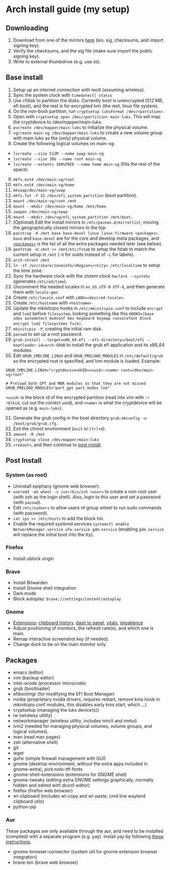 # Arch install guide (my setup)

## Downloading
1. Download from one of the mirrors [here](https://archlinux.org/download/) (iso, sig, checksums, and import signing key).
2. Verify the checksums, and the sig file (make sure import the public signing key).
3. Write to external thumbdrive (e.g. use `dd`).

## Base install
1. Setup up an internet connection with iwctl (assuming wireless).
2. Sync the system clock with `timedatectl status`
3. Use cfdisk to partition the disks. Currently boot is unencrypted (512 MB, efi boot), and the rest is for encrypted lvm (the rest, linux file system).
4. On the non-boot partition, run `cryptsetup luksFormat /dev/<partition>`.
5. Open with `cryptsetup open /dev/<partition> main-luks`. This will map the cryptdevice to /dev/mapper/main-luks.
6. `pvcreate /dev/mapper/main-luks` to initialize the physical volume.
7. `vgcreate main-vg /dev/mapper/main-luks` to create a new volume group with main-luks as the (only) physical volume.
8. Create the following logical volumes on main-vg:
  - `lvcreate --size 512M --name swap main-vg`
  - `lvcreate --size 30G --name root main-vg`
  - `lvcreate --extents 100%FREE --name home main-vg` (fills the rest of the space).
9. `mkfs.ext4 /dev/main-vg/root`
10. `mkfs.ext4 /dev/main-vg/home`
11. `mkswap/dev/main-vg/swap`
12. `mkfs.fat -F 32 /dev/efi_system_partition` (boot partition).
13. `mount /dev/main-vg/root /mnt`
14. `mount --mkdir /dev/main-vg/home /mnt/home`.
15. `swapon /dev/main-vg/swap` 
16. `mount --mkdir /dev/vg/efi_system_partition /mnt/boot`.
17. (Optional) Edit the install mirrors in `/etc/pacman.d/mirrorlist`, moving the geographically closest mirrors to the top.
18. `pacstrap -K /mnt base base-devel linux linux-firmware <packages>`. `base` and `base-devel` are for the core and develop meta packages, and [`<packages>`](#packages) is the list of all the extra packages needed later (see below).
19. `genfstab -U /mnt >> /mnt/etc/fstab` to setup the fstab to match the current setup in `/mnt` (`-U` for uuids instead of `-L` for labels).
20. `arch-chroot /mnt`
21. `ln -sf /usr/share/zoneinfo/<Region>/<City> /etc/localtime` to setup the time zone.
22. Sync the hardware clock with the ztstem clock `hwclock --systohc` (generates `/etc/adjtime`).
23. Uncomment the needed locales in `en_US.UTF-8 UTF-8`, and then generate them with `locale-gen`.
24. Create `/etc/locale.conf` with `LANG=<desired-locale>`.
25. Create `/etc/hostname` with `<hostname>`
26. Update the mkinitcpio hooks in `/etc/mkinitcpio.conf` to include `encrypt` and `lvm2` before `filesystem`, looking something like this `HOOKS=(base udev autodetect modconf kms keyboard keymap consolefont block encrypt lvm2 filesystems fsck)`.
27. `mkinitcpio -P`, creating the initial ram disk.
28. `passwd` to set up a root password.
29. `grub-install --target=x86_64-efi --efi-directory=/boot/efi --bootloader-id=arch-GRUB` to install the grub efi application and its x86_64 modules.
30. Edit `GRUB_CMDLINE_LINUX` and `GRUB_PRELOAD_MODULES` in `/etc/default/grub` so the encrypted root is specified, and lvm module is loaded. Example:

```
GRUB_CMDLINE_LINUX="cryptdevice=UUID=<uuid>:<name> root=/dev/main-vg/root"

# Preload both GPT and MBR modules so that they are not missed
GRUB_PRELOAD_MODULES="part_gpt part_msdos lvm"
```

`<uuid>` is the block id of the encrypted partition (read into vim with `:r !blkid`, cut out the correct uuid), and `<name>` is what the cryptdevice will be opened as (e.g. `main-luks`).

31. Generate the grub config in the boot directory `grub-mkconfig -o /boot/grub/grub.cfg`.
32. Exit the chroot environment (`exit` or `Ctrl+d`).
33. `umount -R /mnt`
34. `cryptsetup close /dev/mapper/main-luks`
35. `<reboot>`, and then continue to [post install](#post-install).

## Post Install
### System (as root)
- Uninstall epiphany (gnome web browser).
- `useradd -aG wheel -s /usr/bin/zsh <user>` to create a non-root user (with zsh as the login shell). Also, login to this user and set a password (with `passwd`).
- Edit `/etc/sudoers` to allow users of group wheel to run sudo commands (with password).
- `cat ips >> /etc/hosts` to add the block list.
- Enable the required systemd services `systemctl enable NetworkManager.service ufw.service gdm.service` (enabling `gdm.service` will replace the initial boot into the tty).

### Firefox
- Install ublock origin

### Brave
- Install Bitwarden
- Install Gnome shell integration
- Dark mode
- Block autoplay: `brave://settings/content/autoplay`

### Gnome
- [Extensions](https://extensions.gnome.org/): [clipboard history](https://extensions.gnome.org/extension/4839/clipboard-history/), [dash to panel](https://extensions.gnome.org/extension/1160/dash-to-panel/), [vitals](https://extensions.gnome.org/extension/1460/vitals/), [impatience](https://extensions.gnome.org/extension/277/impatience/)
- Adjust positioning of monitors, the refresh rate(s), and which one is main.
- Remap interactive screenshot key (if needed).
- Change dock to be on the main monitor only.

## Packages
- emacs (editor)
- vim (backup editor)
- intel-ucode (processor microcode)
- grub (bootloader)
- efibootmgr (for modifying the EFI Boot Manager)
- nvidia (proprietary nvidia drivers, requires restart, remove kms hook in mkinitcpio.conf modules, this disables early kms start, which ...)
- cryptsetup (managing the luks device(s))
- iw (wireless utility)
- networkmanager (wireless utility, includes nmcli and nmtui)
- lvm2 (needed for managing physical volumes, volume groups, and logical volumes).
- man (read man pages)
- zsh (alternative shell)
- git
- wget
- gufw (simple firewall management with GUI)
- gnome (desktop environment, without the extra apps included in gnome-extra), pick noto-ttf-fonts
- gnome-shell-extensions (extensions for GNOME shell)
- gnome-tweaks (editing extra GNOME settings graphically, normally hidden and edited with dconf-editor)
- firefox (firefox web browser)
- wl-clipboard (includes wl-copy and wl-paste, cmd line wayland clipboard utils)
- python-pip

### Aur
These packages are only available through the aur, and need to be installed (compiled) with a separate program (e.g. yay). Install yay by following [these instructions](https://github.com/Jguer/yay#installation).

- gnome-browser-connector (system util for gnome extension browser integration)
- brave-bin (brave web browser)
